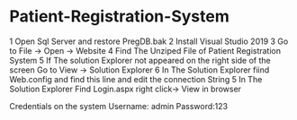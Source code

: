 # Patient-Registration-System

1 Open Sql Server and restore PregDB.bak 
2 Install Visual Studio 2019
3 Go to File -> Open ->  Website
4 Find The Unziped File of Patient Registration System
5 If The solution Explorer not appeared on the right side of the screen
    Go to View -> Solution Explorer
6 In The Solution Explorer fiind Web.config 
 and find this line and edit the connection String
 <connectionStrings>
		<add name="condb" connectionString="Data Source=localhost;Initial Catalog=PregDB;User ID=doh;Password=SoccSKsargen12" providerName="System.Data.SqlClient" />
		</connectionStrings>
5 In The Solution Explorer Find Login.aspx right click-> View in browser

Credentials on the system
Username: admin
Password:123

